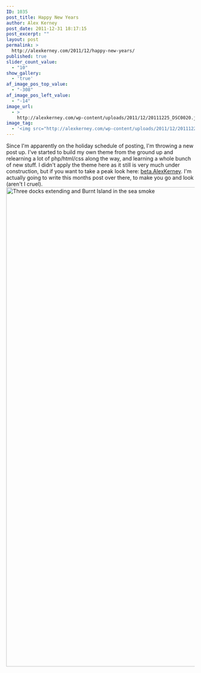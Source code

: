 ```yaml
---
ID: 1035
post_title: Happy New Years
author: Alex Kerney
post_date: 2011-12-31 18:17:15
post_excerpt: ""
layout: post
permalink: >
  http://alexkerney.com/2011/12/happy-new-years/
published: true
slider_count_value:
  - "10"
show_gallery:
  - 'true'
af_image_pos_top_value:
  - "-308"
af_image_pos_left_value:
  - "-14"
image_url:
  - >
    http://alexkerney.com/wp-content/uploads/2011/12/20111225_DSC0020.jpg
image_tag:
  - '<img src="http://alexkerney.com/wp-content/uploads/2011/12/20111225_DSC0020.jpg" />'
---
```

Since I'm apparently on the holiday schedule of posting, I'm throwing a new post up. I've started to build my own theme from the ground up and relearning a lot of php/html/css along the way, and learning a whole bunch of new stuff. I didn't apply the theme here as it still is very much under construction, but if you want to take a peak look here: [beta.AlexKerney][1]. I'm actually going to write this months post over there, to make you go and look (aren't I cruel). [<img src="http://alexkerney.com/wp-content/uploads/2011/12/20111225_DSC0020.jpg" alt="Three docks extending and Burnt Island in the sea smoke" title="Three Docks" width="850" height="1280" class="alignnone size-full wp-image-1048 [ftmt_id]" />][2]

 [1]: http://beta.alexkerney.com/ "beta.AlexKerney"
 [2]: http://alexkerney.com/wp-content/uploads/2011/12/20111225_DSC0020.jpg